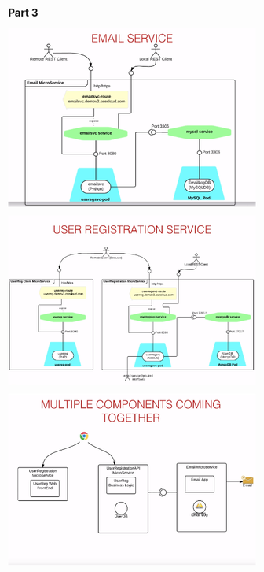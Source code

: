 ## Part 3
> 

![image comment](img/17.png)

![image comment](img/18.png)

![image comment](img/19.png)